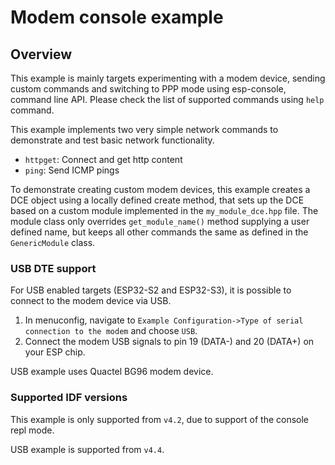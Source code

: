 # Modem console example

## Overview

This example is mainly targets experimenting with a modem device, sending custom commands and switching to PPP mode using esp-console, command line API.
Please check the list of supported commands using `help` command.

This example implements two very simple network commands to demonstrate and test basic network functionality.
* `httpget`: Connect and get http content
* `ping`: Send ICMP pings

To demonstrate creating custom modem devices, this example creates a DCE object using a locally defined create method,
that sets up the DCE based on a custom module implemented in the `my_module_dce.hpp` file. The module class only overrides
`get_module_name()` method supplying a user defined name, but keeps all other commands the same as defined in the `GenericModule`
class.

### USB DTE support

For USB enabled targets (ESP32-S2 and ESP32-S3), it is possible to connect to the modem device via USB.
1. In menuconfig, navigate to `Example Configuration->Type of serial connection to the modem` and choose `USB`.
2. Connect the modem USB signals to pin 19 (DATA-) and 20 (DATA+) on your ESP chip.

USB example uses Quactel BG96 modem device.

### Supported IDF versions

This example is only supported from `v4.2`, due to support of the console repl mode.

USB example is supported from `v4.4`.